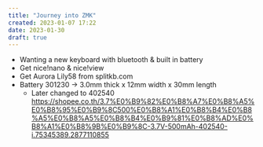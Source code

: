 ```yaml
---
title: "Journey into ZMK"
created: 2023-01-07 17:22
date: 2023-01-30
draft: true
---
```


- Wanting a new keyboard with bluetooth & built in battery
- Get nice!nano & nice!view
- Get Aurora Lily58 from splitkb.com
- Battery 301230 -> 3.0mm thick x 12mm width x 30mm length
  - Later changed to 402540 https://shopee.co.th/3.7%E0%B9%82%E0%B8%A7%E0%B8%A5%E0%B8%95%E0%B9%8C500%E0%B8%A1%E0%B8%B4%E0%B8%A5%E0%B8%A5%E0%B8%B4%E0%B9%81%E0%B8%AD%E0%B8%A1%E0%B8%9B%E0%B9%8C-3.7V-500mAh-402540-i.75345389.2877110855